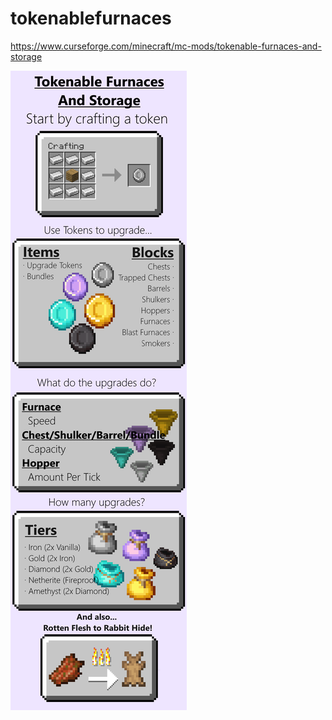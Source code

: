 # tokenablefurnaces
https://www.curseforge.com/minecraft/mc-mods/tokenable-furnaces-and-storage

![infographic](https://github.com/Skylortrexler/tokenablefurnaces/blob/master/infographic.png)

